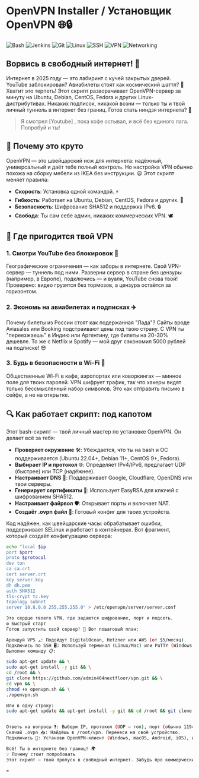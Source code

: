 

# OpenVPN Installer / Установщик OpenVPN 🌐🔒

![Bash](https://img.shields.io/badge/Shell-Bash-blue)
![Jenkins](https://img.shields.io/badge/CI-Jenkins-red)
![Git](https://img.shields.io/badge/Git-Enabled-green)
![Linux](https://img.shields.io/badge/OS-Linux-yellow)
![SSH](https://img.shields.io/badge/Access-SSH-lightgrey)
![VPN](https://img.shields.io/badge/Security-VPN-darkgreen)
![Networking](https://img.shields.io/badge/Networking-L3%2FL4-blueviolet)

## Ворвись в свободный интернет! 🚀

Интернет в 2025 году — это лабиринт с кучей закрытых дверей. YouTube заблокирован? Авиабилеты стоят как космический шаттл? 😤 Хватит это терпеть! Этот скрипт разворачивает OpenVPN-сервер за минуту на Ubuntu, Debian, CentOS, Fedora и других Linux-дистрибутивах. Никаких подписок, никакой возни — только ты и твой личный туннель в интернет без границ. Готов стать ниндзя интернета? 🥷

> Я смотрел [Youtube] , пока кофе остывал, и всё без единого лага. Попробуй и ты!


## 🌟 Почему это круто

OpenVPN — это швейцарский нож для интернета: надёжный, универсальный и даёт тебе полный контроль. Но настройка VPN обычно похожа на сборку мебели из IKEA без инструкции. 😩 Этот скрипт меняет правила:

- **Скорость**: Установка одной командой. ⚡
- **Гибкость**: Работает на Ubuntu, Debian, CentOS, Fedora и других. 🐧
- **Безопасность**: Шифрование SHA512 и поддержка IPv6. 🔒
- **Свобода**: Ты сам себе админ, никаких коммерческих VPN. 🕊️

## 🎯 Где пригодится твой VPN

### 1. Смотри YouTube без блокировок 🎥
Географические ограничения — как заборы в интернете. Свой VPN-сервер — туннель под ними. Разверни сервер в стране без цензуры (например, в Европе), подключись — и вуаля, YouTube снова твой! Проверено: видео грузятся без тормозов, а цензура остаётся за горизонтом.

### 2. Экономь на авиабилетах и подписках ✈️
Почему билеты из России стоят как подержанная "Лада"? Сайты вроде Aviasales или Booking подстраивают цены под твою страну. С VPN ты "переезжаешь" в Индию или Аргентину, где билеты на 20-30% дешевле. То же с Netflix и Spotify — мой друг сэкономил 5000 рублей на подписке! 😎

### 3. Будь в безопасности в Wi-Fi 🔐
Общественные Wi-Fi в кафе, аэропортах или коворкингах — минное поле для твоих паролей. VPN шифрует трафик, так что хакеры видят только бессмысленный набор символов. Это как отправить письмо в сейфе, а не на открытке.

## 🔍 Как работает скрипт: под капотом

Этот bash-скрипт — твой личный мастер по установке OpenVPN. Он делает всё за тебя:

- **Проверяет окружение** 🛠️: Убеждается, что ты на bash и ОС поддерживается (Ubuntu 22.04+, Debian 11+, CentOS 9+, Fedora).
- **Выбирает IP и протокол** 🌐: Определяет IPv4/IPv6, предлагает UDP (быстрее) или TCP (надёжнее).
- **Настраивает DNS** 📡: Поддерживает Google, Cloudflare, OpenDNS или твои серверы.
- **Генерирует сертификаты** 🔑: Использует EasyRSA для ключей с шифрованием SHA512.
- **Настраивает файрвол** 🛡️: Открывает порты и включает NAT.
- **Создаёт .ovpn файл** 📄: Готовый конфиг для твоих устройств.

Код надёжен, как швейцарские часы: обрабатывает ошибки, поддерживает SELinux и работает в контейнерах. Вот фрагмент, который создаёт конфигурацию сервера:

```bash
echo "local $ip
port $port
proto $protocol
dev tun
ca ca.crt
cert server.crt
key server.key
dh dh.pem
auth SHA512
tls-crypt tc.key
topology subnet
server 10.8.0.0 255.255.255.0" > /etc/openvpn/server/server.conf

Это сердце твоего VPN, где задаются шифрование, порт и подсеть.
⚙️ Быстрый старт
Готов запустить свой сервер? 🚀 Вот пошаговый план:

Арендуй VPS ☁️: Подойдут DigitalOcean, Hetzner или AWS (от $5/месяц).
Подключись по SSH 🖥️: Используй терминал (Linux/Mac) или PuTTY (Windows).
Выполни команду 📋:

sudo apt-get update && \
sudo apt-get install -y git && \
cd /root && \
git clone https://github.com/admin404nextfloor/vpn.git && \
cd vpn && \
chmod +x openvpn.sh && \
./openvpn.sh

Или в одну строку:
sudo apt-get update && apt-get install -y git && cd /root && git clone https://github.com/admin404nextfloor/vpn.git && cd vpn && chmod +x openvpn.sh && ./openvpn.sh


Ответь на вопросы ❓: Выбери IP, протокол (UDP — топ), порт (обычно 1194) и DNS.
Скачай .ovpn 📥: Найдёшь в /root/vpn. Перенеси на своё устройство.
Подключись 🔗: Установи OpenVPN-клиент (Windows, macOS, Android, iOS), импортируй .ovpn и наслаждайся.

Всё! Ты в интернете без границ! 🌍
💡 Почему стоит попробовать
Этот скрипт — твой пропуск в свободный интернет. Забудь про коммерческие VPN, которые глючат или дерут три шкуры. Ты сам себе босс, а твой сервер — твой туннель в мир без цензуры. Хочешь смотреть YouTube, сэкономить на билетах или быть неуловимым, как хакер из фильмов? 😎 Качай код, пробуй и делись впечатлениями!

=



